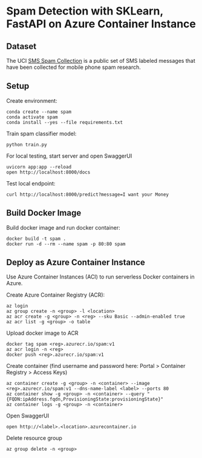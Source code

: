 # Spam Detection with SKLearn, FastAPI on Azure Container Instance

## Dataset

The UCI [SMS Spam Collection](https://data.world/uci/sms-spam-collection) is a public
set of SMS labeled messages that have been collected for mobile phone spam research.

## Setup

Create environment:

    conda create --name spam
    conda activate spam
    conda install --yes --file requirements.txt

Train spam classifier model:

    python train.py

For local testing, start server and open SwaggerUI

    uvicorn app:app --reload
    open http://localhost:8000/docs

Test local endpoint:

    curl http://localhost:8000/predict?message=I want your Money

## Build Docker Image

Build docker image and run docker container:

    docker build -t spam .
    docker run -d --rm --name spam -p 80:80 spam

## Deploy as Azure Container Instance

Use Azure Container Instances (ACI) to run serverless Docker containers in Azure.

Create Azure Container Registry (ACR):

    az login
    az group create -n <group> -l <location>
    az acr create -g <group> -n <reg> --sku Basic --admin-enabled true
    az acr list -g <group> -o table

Upload docker image to ACR

    docker tag spam <reg>.azurecr.io/spam:v1
    az acr login -n <reg>
    docker push <reg>.azurecr.io/spam:v1

Create container (find username and password here: Portal > Container Registry > Access Keys)

    az container create -g <group> -n <container> --image <reg>.azurecr.io/spam:v1 --dns-name-label <label> --ports 80
    az container show -g <group> -n <container> --query "{FQDN:ipAddress.fqdn,ProvisioningState:provisioningState}"
    az container logs -g <group> -n <container>

Open SwaggerUI
    
    open http://<label>.<location>.azurecontainer.io

Delete resource group
    
    az group delete -n <group>
